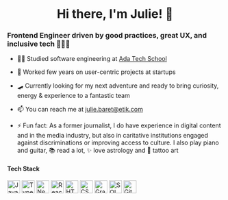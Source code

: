 <h1 align="center">Hi there, I'm Julie! 👋</h1>

### Frontend Engineer driven by good practices, great UX, and inclusive tech 👩🏻‍💻

- 🤸‍♀️ Studied software engineering at [Ada Tech School](https://adatechschool.fr/)

- 🌱 Worked few years on user-centric projects at startups

- 🛹 Currently looking for my next adventure and ready to bring curiosity, energy & experience to a fantastic team
 
- 📫 You can reach me at [julie.baret@etik.com](mailto:julie.baret@etik.com)

- ⚡ Fun fact: As a former journalist, I do have experience in digital content and in the media industry, but also in caritative institutions engaged against discriminations or improving access to culture. I also play piano and guitar, 📚 read a lot, ✨ love astrology and 🖤 tattoo art

<h4 align="left">Tech Stack</h4>
<p align="left">
  <img src="https://img.shields.io/badge/JavaScript-F7DF1E?style=for-the-badge&logo=javascript&logoColor=black" alt="JavaScript" height="30"/>
  <img src="https://img.shields.io/badge/TypeScript-3178C6?style=for-the-badge&logo=typescript&logoColor=white" alt="TypeScript" height="30"/>
  <img src="https://img.shields.io/badge/Next.js-000000?style=for-the-badge&logo=next.js&logoColor=white" alt="NextJS" height="30"/>
  <img src="https://img.shields.io/badge/React-61DAFB?style=for-the-badge&logo=react&logoColor=black" alt="React" height="30"/>
  <img src="https://img.shields.io/badge/HTML5-E34F26?style=for-the-badge&logo=html5&logoColor=white" alt="HTML5" height="30"/>
  <img src="https://img.shields.io/badge/CSS3-1572B6?style=for-the-badge&logo=css3&logoColor=white" alt="CSS3" height="30"/>
  <img src="https://img.shields.io/badge/GraphQL-E10098?style=for-the-badge&logo=graphql&logoColor=white" alt="GraphQL" height="30"/>
  <img src="https://img.shields.io/badge/SQL-4479A1?style=for-the-badge&logo=mysql&logoColor=white" alt="SQL" height="30"/>
  <img src="https://img.shields.io/badge/Git-F05032?style=for-the-badge&logo=git&logoColor=white" alt="Git" height="30"/>
</p>
